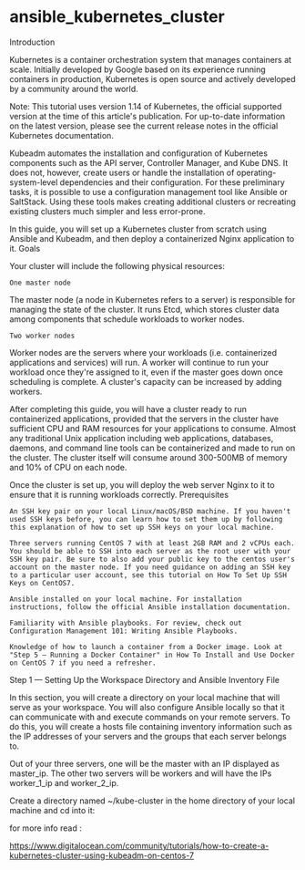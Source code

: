 # ansible_kubernetes_cluster
Introduction

Kubernetes is a container orchestration system that manages containers at scale. Initially developed by Google based on its experience running containers in production, Kubernetes is open source and actively developed by a community around the world.

Note: This tutorial uses version 1.14 of Kubernetes, the official supported version at the time of this article's publication. For up-to-date information on the latest version, please see the current release notes in the official Kubernetes documentation.

Kubeadm automates the installation and configuration of Kubernetes components such as the API server, Controller Manager, and Kube DNS. It does not, however, create users or handle the installation of operating-system-level dependencies and their configuration. For these preliminary tasks, it is possible to use a configuration management tool like Ansible or SaltStack. Using these tools makes creating additional clusters or recreating existing clusters much simpler and less error-prone.

In this guide, you will set up a Kubernetes cluster from scratch using Ansible and Kubeadm, and then deploy a containerized Nginx application to it.
Goals

Your cluster will include the following physical resources:

    One master node

The master node (a node in Kubernetes refers to a server) is responsible for managing the state of the cluster. It runs Etcd, which stores cluster data among components that schedule workloads to worker nodes.

    Two worker nodes

Worker nodes are the servers where your workloads (i.e. containerized applications and services) will run. A worker will continue to run your workload once they're assigned to it, even if the master goes down once scheduling is complete. A cluster's capacity can be increased by adding workers.

After completing this guide, you will have a cluster ready to run containerized applications, provided that the servers in the cluster have sufficient CPU and RAM resources for your applications to consume. Almost any traditional Unix application including web applications, databases, daemons, and command line tools can be containerized and made to run on the cluster. The cluster itself will consume around 300-500MB of memory and 10% of CPU on each node.

Once the cluster is set up, you will deploy the web server Nginx to it to ensure that it is running workloads correctly.
Prerequisites

    An SSH key pair on your local Linux/macOS/BSD machine. If you haven't used SSH keys before, you can learn how to set them up by following this explanation of how to set up SSH keys on your local machine.

    Three servers running CentOS 7 with at least 2GB RAM and 2 vCPUs each. You should be able to SSH into each server as the root user with your SSH key pair. Be sure to also add your public key to the centos user's account on the master node. If you need guidance on adding an SSH key to a particular user account, see this tutorial on How To Set Up SSH Keys on CentOS7.

    Ansible installed on your local machine. For installation instructions, follow the official Ansible installation documentation.

    Familiarity with Ansible playbooks. For review, check out Configuration Management 101: Writing Ansible Playbooks.

    Knowledge of how to launch a container from a Docker image. Look at "Step 5 — Running a Docker Container" in How To Install and Use Docker on CentOS 7 if you need a refresher.

Step 1 — Setting Up the Workspace Directory and Ansible Inventory File

In this section, you will create a directory on your local machine that will serve as your workspace. You will also configure Ansible locally so that it can communicate with and execute commands on your remote servers. To do this, you will create a hosts file containing inventory information such as the IP addresses of your servers and the groups that each server belongs to.

Out of your three servers, one will be the master with an IP displayed as master_ip. The other two servers will be workers and will have the IPs worker_1_ip and worker_2_ip.

Create a directory named ~/kube-cluster in the home directory of your local machine and cd into it:


for more info read : 

https://www.digitalocean.com/community/tutorials/how-to-create-a-kubernetes-cluster-using-kubeadm-on-centos-7
